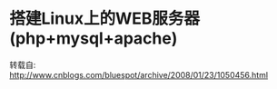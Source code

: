 # 搭建Linux上的WEB服务器(php+mysql+apache)

转载自: http://www.cnblogs.com/bluespot/archive/2008/01/23/1050456.html

